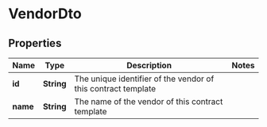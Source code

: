 

# VendorDto


## Properties

| Name | Type | Description | Notes |
|------------ | ------------- | ------------- | -------------|
|**id** | **String** | The unique identifier of the vendor of this contract template |  |
|**name** | **String** | The name of the vendor of this contract template |  |



